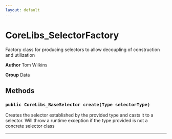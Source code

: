 ```yaml
---
layout: default
---
```

# CoreLibs_SelectorFactory

Factory class for producing selectors to allow decoupling of construction
and utilization


**Author** Tom Wilkins


**Group** Data

## Methods
### `public CoreLibs_BaseSelector create(Type selectorType)`

Creates the selector established by the provided type and casts it to a selector. Will throw a runtime exception if the type provided is not a concrete selector class

---
